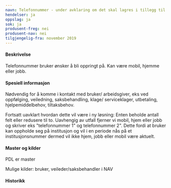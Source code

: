 ```yaml
---
navn: Telefonnummer - under avklaring om det skal lagres i tillegg til KRR
hendelser: ja
oppslag: ja
sok: ja
produsent-freg: nei
produsent-nav: nei
tilgjengelig-fra: november 2019
---
```


#### Beskrivelse

Telefonnummer bruker ønsker å bli oppringt på. Kan være mobil, hjemme eller jobb.

#### Spesiell informasjon

Nødvendig for å komme i kontakt med bruker/ arbeidsgiver, eks ved oppfølging, veiledning, saksbehandling, klage/ serviceklager,
utbetaling, hjelpemiddelbehov, tiltaksbehov.

Fortsatt uavklart hvordan dette vil være i ny løsning:
Enten beholde antall felt eller redusere til to. Uavhengig av utfall fjerner vi mobil, hjem eller jobb og skriver eks "telefonnummer 1" og
telefonnummer 2". Dette fordi at bruker kan oppholde seg på institusjon og vil i en periode nås på et institusjonsnummer dermed vil ikke
hjem, jobb eller mobil være aktuelt.

#### Master og kilder

PDL er master

Mulige kilder: bruker, veileder/saksbehandler i NAV

#### Historikk




